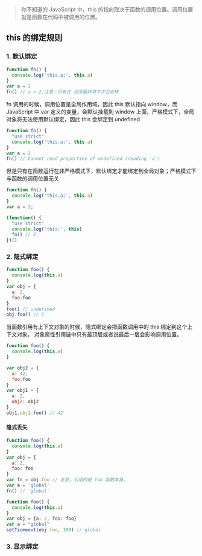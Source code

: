 > 你不知道的 JavaScript 中，this 的指向取决于函数的调用位置。调用位置就是函数在代码中被调用的位置。

## this 的绑定规则

### 1. 默认绑定
```js
function fn() {
  console.log('this.a:', this.a)
}
var a = 2
fn() // a = 2,注意：只有在 浏览器环境下才会这样
```
fn 调用的时候，调用位置是全局作用域，因此 this 默认指向 window，而 JavaScript 中 var 定义的变量，会默认挂载到 window 上面，严格模式下，全局对象将无法使用默认绑定，因此 this 会绑定到 undefined
```js
function fn() {
  "use strict"
  console.log('this.a:', this.a)
}
var a = 2
fn() // Cannot read properties of undefined (reading 'a')
```
但是只有在函数运行在非严格模式下，默认绑定才能绑定到全局对象；严格模式下与函数的调用位置无关
```js
function fn() {
  console.log('this.a:', this.a)
}
var a = 2;

(function() {
  "use strict"
  console.log('this:', this)
  fn() // 2
})()
```

### 2. 隐式绑定

```js
function foo() {
  console.log(this.a)
}
var obj = {
  a: 2,
  foo:foo
}
foo() // undefined
obj.foo() // 2
```
当函数引用有上下文对象的时候，隐式绑定会把函数调用中的 this 绑定到这个上下文对象。
对象属性引用链中只有最顶层或者说最后一层会影响调用位置。
```js
function foo() {
  console.log(this.a)
}

var obj2 = {
  a: 42,
  foo:foo
}
var obj1 = {
  a: 2,
  obj2: obj2
}
obj1.obj2.foo() // 42
```
#### 隐式丢失
```js
function foo() {
  console.log(this.a)
}
var obj = {
  a: 2,
  foo: foo
}
var fn = obj.foo // 此处，引用的是 foo 函数本身。
var a = 'global'
fn() // 'global'
```

```js
function foo() {
  console.log(this.a)
}
var obj = {a: 2, foo: foo}
var a = "global"
setTiomeout(obj.foo, 100) // global
```

### 3. 显示绑定

